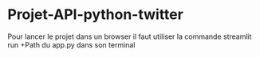 # Projet-API-python-twitter


Pour lancer le projet dans un browser il faut utiliser la commande streamlit run +Path du app.py dans son terminal
